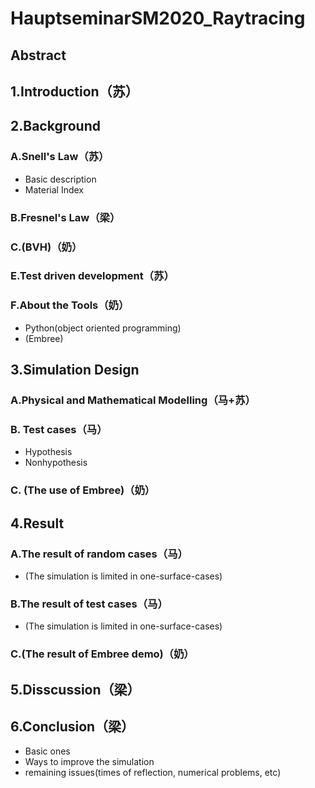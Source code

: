# HauptseminarSM2020_Raytracing
## Abstract
## 1.Introduction（苏）
## 2.Background
### A.Snell's Law（苏）
- Basic description
- Material Index
### B.Fresnel's Law（梁）
### C.(BVH)（奶）
### E.Test driven development（苏）
### F.About the Tools（奶）
- Python(object oriented programming)
- (Embree)
## 3.Simulation Design
### A.Physical and Mathematical Modelling（马+苏）
### B. Test cases（马）
- Hypothesis
- Nonhypothesis
### C. (The use of Embree)（奶）
## 4.Result
### A.The result of random cases（马）
-  (The simulation is limited in one-surface-cases)
### B.The result of test cases（马）
-  (The simulation is limited in one-surface-cases)
### C.(The result of Embree demo)（奶）
## 5.Disscussion（梁）
## 6.Conclusion（梁）
- Basic ones
- Ways to improve the simulation
- remaining issues(times of reflection, numerical problems, etc)
